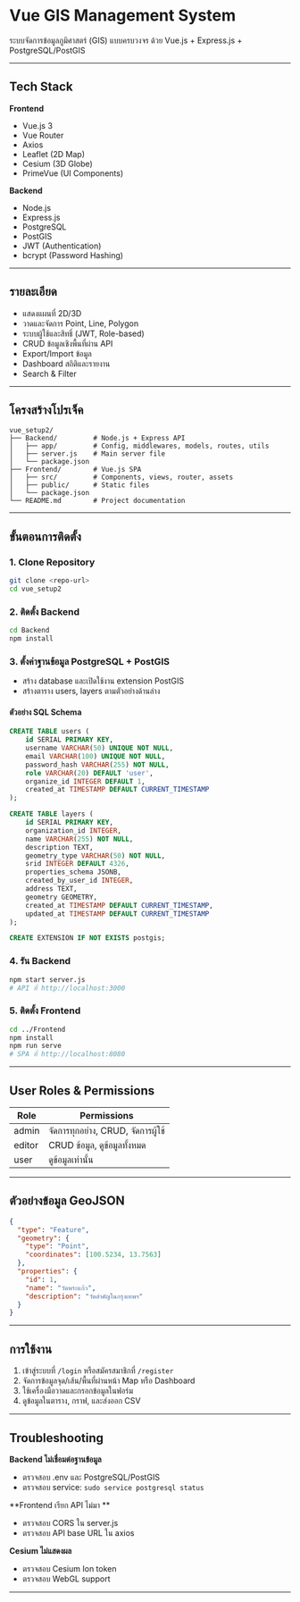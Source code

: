 # Vue GIS Management System

ระบบจัดการข้อมูลภูมิศาสตร์ (GIS) แบบครบวงจร ด้วย Vue.js + Express.js + PostgreSQL/PostGIS

---

##  Tech Stack 

**Frontend**
- Vue.js 3
- Vue Router
- Axios
- Leaflet (2D Map)
- Cesium (3D Globe)
- PrimeVue (UI Components)

**Backend**
- Node.js
- Express.js
- PostgreSQL
- PostGIS
- JWT (Authentication)
- bcrypt (Password Hashing)

---

##  รายละเอียด
- แสดงแผนที่ 2D/3D
- วาดและจัดการ Point, Line, Polygon
- ระบบผู้ใช้และสิทธิ์ (JWT, Role-based)
- CRUD ข้อมูลเชิงพื้นที่ผ่าน API
- Export/Import ข้อมูล
- Dashboard สถิติและรายงาน
- Search & Filter

---

##  โครงสร้างโปรเจ็ค
```
vue_setup2/
├── Backend/         # Node.js + Express API
│   ├── app/         # Config, middlewares, models, routes, utils
│   ├── server.js    # Main server file
│   └── package.json
├── Frontend/        # Vue.js SPA
│   ├── src/         # Components, views, router, assets
│   ├── public/      # Static files
│   └── package.json
└── README.md        # Project documentation
```

---

##  ขั้นตอนการติดตั้ง

### 1. Clone Repository
```bash
git clone <repo-url>
cd vue_setup2
```

### 2. ติดตั้ง Backend
```bash
cd Backend
npm install
```

### 3. ตั้งค่าฐานข้อมูล PostgreSQL + PostGIS
- สร้าง database และเปิดใช้งาน extension PostGIS
- สร้างตาราง users, layers ตามตัวอย่างด้านล่าง

#### ตัวอย่าง SQL Schema
```sql
CREATE TABLE users (
    id SERIAL PRIMARY KEY,
    username VARCHAR(50) UNIQUE NOT NULL,
    email VARCHAR(100) UNIQUE NOT NULL,
    password_hash VARCHAR(255) NOT NULL,
    role VARCHAR(20) DEFAULT 'user',
    organize_id INTEGER DEFAULT 1,
    created_at TIMESTAMP DEFAULT CURRENT_TIMESTAMP
);

CREATE TABLE layers (
    id SERIAL PRIMARY KEY,
    organization_id INTEGER,
    name VARCHAR(255) NOT NULL,
    description TEXT,
    geometry_type VARCHAR(50) NOT NULL,
    srid INTEGER DEFAULT 4326,
    properties_schema JSONB,
    created_by_user_id INTEGER,
    address TEXT,
    geometry GEOMETRY,
    created_at TIMESTAMP DEFAULT CURRENT_TIMESTAMP,
    updated_at TIMESTAMP DEFAULT CURRENT_TIMESTAMP
);

CREATE EXTENSION IF NOT EXISTS postgis;
```

### 4. รัน Backend
```bash
npm start server.js 
# API ที่ http://localhost:3000
```

### 5. ติดตั้ง Frontend
```bash
cd ../Frontend
npm install
npm run serve
# SPA ที่ http://localhost:8080
```

---



##  User Roles & Permissions

| Role   | Permissions |
|--------|-------------|
| admin  | จัดการทุกอย่าง, CRUD, จัดการผู้ใช้ |
| editor | CRUD ข้อมูล, ดูข้อมูลทั้งหมด |
| user   | ดูข้อมูลเท่านั้น |

---

##  ตัวอย่างข้อมูล GeoJSON
```json
{
  "type": "Feature",
  "geometry": {
    "type": "Point",
    "coordinates": [100.5234, 13.7563]
  },
  "properties": {
    "id": 1,
    "name": "วัดพระแก้ว",
    "description": "วัดสำคัญในกรุงเทพฯ"
  }
}
```

---

##  การใช้งาน

1. เข้าสู่ระบบที่ `/login` หรือสมัครสมาชิกที่ `/register`
2. จัดการข้อมูลจุด/เส้น/พื้นที่ผ่านหน้า Map หรือ Dashboard
3. ใช้เครื่องมือวาดและกรอกข้อมูลในฟอร์ม
4. ดูข้อมูลในตาราง, กราฟ, และส่งออก CSV

---

##  Troubleshooting

**Backend ไม่เชื่อมต่อฐานข้อมูล**
- ตรวจสอบ .env และ PostgreSQL/PostGIS
- ตรวจสอบ service: `sudo service postgresql status`

**Frontend เรียก API ไม่มา **
- ตรวจสอบ CORS ใน server.js
- ตรวจสอบ API base URL ใน axios

**Cesium ไม่แสดงผล**
- ตรวจสอบ Cesium Ion token
- ตรวจสอบ WebGL support

---


